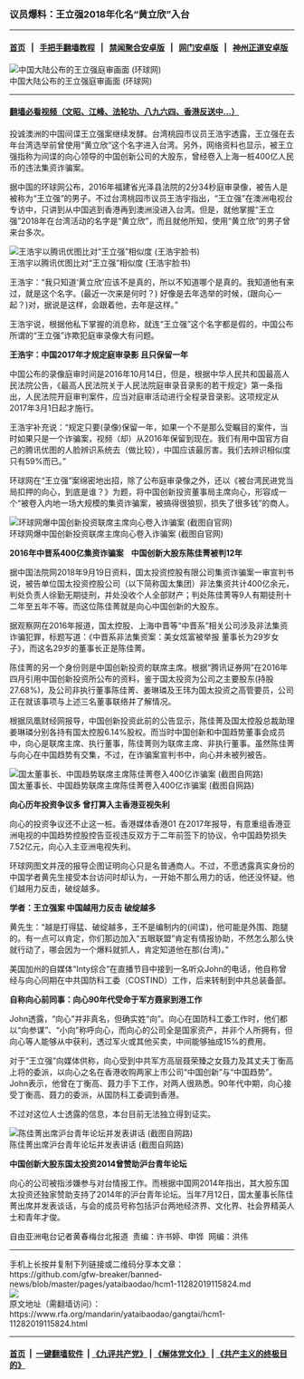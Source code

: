### 议员爆料：王立强2018年化名“黄立欣”入台
------------------------

#### [首页](https://github.com/gfw-breaker/banned-news/blob/master/README.md) &nbsp;&nbsp;|&nbsp;&nbsp; [手把手翻墙教程](https://github.com/gfw-breaker/guides/wiki) &nbsp;&nbsp;|&nbsp;&nbsp; [禁闻聚合安卓版](https://github.com/gfw-breaker/bn-android) &nbsp;&nbsp;|&nbsp;&nbsp; [网门安卓版](https://github.com/oGate2/oGate) &nbsp;&nbsp;|&nbsp;&nbsp; [神州正道安卓版](https://github.com/SzzdOgate/update) 



<div id="headerimg">
 <img alt="中国大陆公布的王立强庭审画面 (环球网)" src="https://www.rfa.org/mandarin/yataibaodao/gangtai/hcm1-11282019115824.html/738b7acb5f375ead5be9_74b074037db2.jpg/image" title="中国大陆公布的王立强庭审画面 (环球网)"/>
 <div id="headerimgcontents">
  <div id="headerimgcaption">
   <span>
    中国大陆公布的王立强庭审画面 (环球网)
   </span>
   <!-- zoomattribute -->
  </div>
  <!-- headerimgcaption -->
 </div>
 <!-- headerimagecontents -->
</div>

<hr/>


#### [翻墙必看视频（文昭、江峰、法轮功、八九六四、香港反送中...）](https://github.com/gfw-breaker/banned-news/blob/master/pages/links.md)

<div id="storytext">
 <div>
  <div class="slot_header">
  </div>
 </div>
 <p>
  投诚澳洲的中国间谍王立强案继续发酵。台湾桃园市议员王浩宇透露，王立强在去年台湾选举前曾使用“黄立欣”这个名字进入台湾。另外，网络资料也显示，被王立强指称为间谍的向心领导的中国创新公司的大股东，曾经卷入上海一桩400亿人民币的违法集资诈骗案。
 </p>
 <p>
  据中国的环球网公布，2016年福建省光泽县法院的2分34秒庭审录像，被告人是被称为“王立强”的男子。不过台湾桃园市议员王浩宇指出，“王立强”在澳洲电视台专访中，只讲到从中国逃到香港再到澳洲没进入台湾。但是，就他掌握“王立强”2018年在台湾活动的名字是“黄立欣”，而且就他所知，使用“黄立欣”的男子曾来台多次。
 </p>
 <p>
  <div class="image-inline captioned" style="width:600px;">
   <div style="width:600px;">
    <img alt="王浩宇以腾讯优图比对“王立强”相似度 (王浩宇脸书)" src="https://www.rfa.org/mandarin/yataibaodao/gangtai/hcm1-11282019115824.html/4eba81c98fa88b58.jpg" title="王浩宇以腾讯优图比对“王立强”相似度 (王浩宇脸书)"/>
   </div>
   <div class="image-caption">
    <span style="width:600px;">
     王浩宇以腾讯优图比对“王立强”相似度 (王浩宇脸书)
    </span>
    <span class="copyright">
    </span>
   </div>
  </div>
 </p>
 <p>
  王浩宇：“我只知道‘黄立欣’应该不是真的，所以不知道哪个是真的。我知道他有来过，就是这个名字。(最近一次来是何时？) 好像是去年选举的时候，(跟向心一起？)对，据说是这样，会跟着他，去年是这样。”
 </p>
 <p>
  王浩宇说，根据他私下掌握的消息称，就连“王立强”这个名字都是假的，中国公布所谓的“王立强”诈欺犯庭审录像大有问题。
 </p>
 <p>
 </p>
 <p>
 </p>
 <p>
  <b>
   王浩宇：中国2017年才规定庭审录影 且只保留一年
  </b>
 </p>
 <p>
  中国公布的录像庭审时间是2016年10月14日，但是，根据中华人民共和国最高人民法院公告，《最高人民法院关于人民法院庭审录音录影的若干规定》第一条指出，人民法院开庭审判案件，应当对庭审活动进行全程录音录影。这项规定从2017年3月1日起才施行。
 </p>
 <p>
  王浩宇补充说：“规定只要(录像)保留一年，如果一个不是那么受瞩目的案件，当时如果只是一个诈骗案，视频（却）从2016年保留到现在。我们有用中国官方自己的腾讯优图的人脸辨识系统去（做比较），中国应该最厉害。我们去辨识相似度只有59%而已。”
 </p>
 <p>
  环球网在“王立强”案绵密地出招，除了公布庭审录像之外，还以《被台湾民进党当局扣押的向心，到底是谁？》为题，将中国创新投资董事局主席向心，形容成一个“被卷入内地一场大规模的集资诈骗案，被搞得很狼狈，损失了很多钱”的商人。
 </p>
 <p>
  <div class="image-inline captioned" style="width:622px;">
   <div style="width:622px;">
    <img alt="环球网爆中国创新投资联席主席向心卷入诈骗案 (截图自官网)" src="https://www.rfa.org/mandarin/yataibaodao/gangtai/hcm1-11282019115824.html/yt1128x.jpg" title="环球网爆中国创新投资联席主席向心卷入诈骗案 (截图自官网)"/>
   </div>
   <div class="image-caption">
    <span style="width:622px;">
     环球网爆中国创新投资联席主席向心卷入诈骗案 (截图自官网)
    </span>
    <span class="copyright">
    </span>
   </div>
  </div>
 </p>
 <p>
  <b>
   2016年中晋系400亿集资诈骗案    中国创新大股东陈佳菁被判12年
  </b>
 </p>
 <p>
  据中国法院网2018年9月19日资料，国太投资控股有限公司集资诈骗案一审宣判书说，被告单位国太投资控股公司（以下简称国太集团）非法集资共计400亿余元，判处负责人徐勤无期徒刑，并处没收个人全部财产；判处陈佳菁等9人有期徒刑十二年至五年不等。而这位陈佳菁就是向心中国创新的大股东。
 </p>
 <p>
  据观察网在2016年报道，国太控股、上海中晋等“中晋系”相关公司涉及非法集资诈骗犯罪，标题写道：《中晋系非法集资案：美女炫富被举报 董事长为29岁女子》，而这名29岁的董事长正是陈佳菁。
 </p>
 <p>
  陈佳菁的另一个身份则是中国创新投资的联席主席。根据“腾讯证券网”在2016年四月引用中国创新投资所公布的资料，鉴于国太投资为公司之主要股东(持股27.68%)，及公司非执行董事陈佳菁、姜琳璘及王玮为国太投资之高管要员，公司正在就该事项与上述三名董事联络并了解情况。
 </p>
 <p>
  根据凤凰财经网报导，中国创新投资此前的公告显示，陈佳菁及国太控股总裁助理姜琳璘分别各持有国太控股6.14%股权。而当时中国创新和中国趋势董事会成员中，向心是联席主席、执行董事，陈佳菁则为联席主席、非执行董事。虽然陈佳菁与向心在中国趋势有交集，不过，在诈骗案宣判书中，向心并未被列被告。
 </p>
 <p>
  <div class="image-inline captioned" style="width:622px;">
   <div style="width:622px;">
    <img alt="国太董事长、中国趋势联席主席陈佳菁卷入400亿诈骗案 (截图自网路)" src="https://www.rfa.org/mandarin/yataibaodao/gangtai/hcm1-11282019115824.html/96734f7383c1_4e00.jpg" title="国太董事长、中国趋势联席主席陈佳菁卷入400亿诈骗案 (截图自网路)"/>
   </div>
   <div class="image-caption">
    <span style="width:622px;">
     国太董事长、中国趋势联席主席陈佳菁卷入400亿诈骗案 (截图自网路)
    </span>
    <span class="copyright">
    </span>
   </div>
  </div>
 </p>
 <p>
  <b>
   向心历年投资争议多 曾打算入主香港亚视失利
  </b>
 </p>
 <p>
  向心的投资争议还不止这一桩。香港媒体香港01 在2017年报导，有意重组香港亚洲电视的中国趋势控股控告亚视违反双方于二年前签下的协议，令中国趋势损失7.52亿元，向心入主亚洲电视失利。
 </p>
 <p>
  环球网图文并茂的报导企图证明向心只是名普通商人。不过，不愿透露真实身份的中国学者黄先生接受本台访问时却认为，一开始不那么用力的话，他还没怀疑。他们越用力反击，破绽越多。
 </p>
 <p>
  <b>
   学者：王立强案 中国越用力反击 破绽越多
  </b>
 </p>
 <p>
  黄先生：“越是打得猛、破绽越多，王不是编制内的(间谍)，他可能是外围、跑腿的。有一点可以肯定，你们那边加入“五眼联盟”肯定有情报协助，不然怎么那么快就行动了，哪会因为一个爆料就抓人，肯定知道他在那(台湾)。”
 </p>
 <p>
  美国加州的自媒体“Inty综合”在直播节目中接到一名听众John的电话，他自称曾经与向心同期在中共国防科工委（COSTIND）工作，后来转制到中共总装备部。
 </p>
 <p>
  <b>
   自称向心前同事：向心90年代受命于军方聂家到港工作
  </b>
 </p>
 <p>
  John透露，“向心”并非真名，但确实姓“向”。向心在国防科工委工作时，他们都以“向参谋”、“小向”称呼向心，而向心的公司全是国家资产，并非个人所拥有，但向心等人能够从中获利，透过军火或其他买卖，中间能够抽成15%的费用。
 </p>
 <p>
  对于“王立强”向媒体供称，向心受到中共军方高层聂荣臻之女聂力及其丈夫丁衡高上将的委派，以向心之名在香港收购两家上市公司“中国创新”与“中国趋势”。John表示，他曾在丁衡高、聂力手下工作，对两人很熟悉。90年代中期，向心接受丁衡高、聂力的委派，从国防科工委调到香港。
 </p>
 <p>
  不过对这位人士透露的信息，本台目前无法独立得到证实。
 </p>
 <p>
  <div class="image-inline captioned" style="width:622px;">
   <div style="width:622px;">
    <img alt="陈佳菁出席沪台青年论坛并发表讲话 (截图自网路)" src="https://www.rfa.org/mandarin/yataibaodao/gangtai/hcm1-11282019115824.html/9673_6eec592a8ad658c7.jpg" title="陈佳菁出席沪台青年论坛并发表讲话 (截图自网路)"/>
   </div>
   <div class="image-caption">
    <span style="width:622px;">
     陈佳菁出席沪台青年论坛并发表讲话 (截图自网路)
    </span>
    <span class="copyright">
    </span>
   </div>
  </div>
 </p>
 <p>
  <b>
   中国创新大股东国太投资2014曾赞助沪台青年论坛
  </b>
 </p>
 <p>
  向心的公司被指涉嫌参与对台情报工作。而根据中国网2014年指出，其大股东国太投资还独家赞助支持了2014年的沪台青年论坛。当年7月12日，国太董事长陈佳菁出席并发表谈话，与会的成员号称包括沪台两地经济界、文化界、社会界精英人士和青年才俊。
 </p>
 <p>
 </p>
 <p>
  自由亚洲电台记者黄春梅台北报道  责编：许书婷、申铧  网编：洪伟
 </p>
</div>

<hr/>
手机上长按并复制下列链接或二维码分享本文章：<br/>
https://github.com/gfw-breaker/banned-news/blob/master/pages/yataibaodao/hcm1-11282019115824.md <br/>
<a href='https://github.com/gfw-breaker/banned-news/blob/master/pages/yataibaodao/hcm1-11282019115824.md'><img src='https://github.com/gfw-breaker/banned-news/blob/master/pages/yataibaodao/hcm1-11282019115824.md.png'/></a> <br/>
原文地址（需翻墙访问）：https://www.rfa.org/mandarin/yataibaodao/gangtai/hcm1-11282019115824.html


------------------------
#### [首页](https://github.com/gfw-breaker/banned-news/blob/master/README.md) &nbsp;|&nbsp; [一键翻墙软件](https://github.com/gfw-breaker/nogfw/blob/master/README.md) &nbsp;| [《九评共产党》](https://github.com/gfw-breaker/9ping.md/blob/master/README.md#九评之一评共产党是什么) | [《解体党文化》](https://github.com/gfw-breaker/jtdwh.md/blob/master/README.md) | [《共产主义的终极目的》](https://github.com/gfw-breaker/gczydzjmd.md/blob/master/README.md)


<img src='http://gfw-breaker.win/banned-news/pages/yataibaodao/hcm1-11282019115824.md' width='0px' height='0px'/>